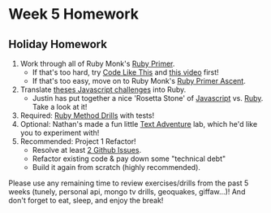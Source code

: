 # Week 5 Homework

## Holiday Homework

1. Work through all of Ruby Monk's [Ruby Primer](https://rubymonk.com).
    * If that's too hard, try [Code Like This](http://codelikethis.com/lessons/learn_to_code) and [this video](https://www.youtube.com/watch?v=Dji9ALCgfpM) first! 
    * If that's too easy, move on to Ruby Monk's [Ruby Primer Ascent](https://rubymonk.com/learning/books/4-ruby-primer-ascent).
2. Translate [theses Javascript challenges](week-01-controlling-the-dom/day-03-js/dawn-functions/exercises.md) into Ruby.
    * Justin has put together a nice 'Rosetta Stone' of [Javascript](week-01-controlling-the-dom/day-03-js/dawn-functions) vs. [Ruby](week-05/homework/ruby-methods.md). Take a look at it!
2. Required: [Ruby Method Drills](https://github.com/sf-wdi-25/ruby_method_drills) with tests!
3. Optional: Nathan's made a fun little [Text Adventure](https://github.com/sf-wdi-25/text_adventure) lab, which he'd like you to experiment with!
4. Recommended: Project 1 Refactor!
    * Resolve at least [2 Github Issues](https://guides.github.com/features/issues/).
    * Refactor existing code & pay down some "technical debt"
    * Build it again from scratch (highly recommended).

Please use any remaining time to review exercises/drills from the past 5 weeks (tunely, personal api, mongo tv drills, geoquakes, giffaw...)! And don't forget to eat, sleep, and enjoy the break!

